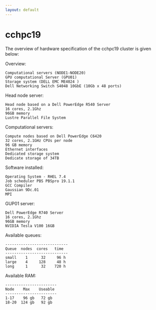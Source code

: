 ```yaml
---
layout: default
---
```


# cchpc19

The overview of hardware specification of the cchpc19 cluster is given below:

Overview:

```text
Computational servers (NODE1-NODE20)
GPU computational Server (GPU01)
Storage system (DELL EMC ME4024 )
Dell Networking Switch S4048 10GbE (10Gb x 48 ports)
```

Head node server:

```text
Head node based on a Dell PowerEdge R540 Server
16 cores, 2.1Ghz
96GB memory
Lustre Parallel File System
```

Computational servers:

```text
Compute nodes based on Dell PowerEdge C6420
32 cores, 2.1GHz CPUs per node
96 GB memory
Ethernet interfaces
Dedicated storage system
Dedicate storage of 34TB
```

Software installed:

```text
Operating System - RHEL 7.4
Job scheduler PBS PBSpro 19.1.1
GCC Compiler
Gaussian 9Dc.01
MPI
```

GUP01 server:

```text
Dell PowerEdge R740 Server
16 cores, 2.1Ghz
96GB memory
NVIDIA Tesla V100 16GB
```

Available queues:

```text
----------------------------
Queue  nodes  cores   time
----------------------------
small    1      32     96 h
large    4     128     48 h
long     1      32    720 h
```

Available RAM:

```text
-----------------------
Node    Max    Useable
-----------------------
1-17    96 gb   72 gb
18-20  124 gb   92 gb
```
